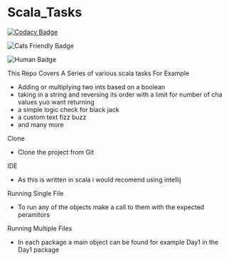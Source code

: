 # Scala_Tasks
[![Codacy Badge](https://api.codacy.com/project/badge/Grade/3530e6f9d13e4d0d85ed88d4bb5194f3)](https://app.codacy.com/app/JoshuaGomersall/Scala_Tasks?utm_source=github.com&utm_medium=referral&utm_content=JoshuaGomersall/Scala_Tasks&utm_campaign=Badge_Grade_Dashboard)

![Cats Friendly Badge](https://typelevel.org/cats/img/cats-badge-tiny.png) 

![Human Badge](https://octodex.github.com/images/filmtocats.png)

This Repo Covers A Series of various scala tasks For Example
* Adding or multiplying two ints based on a boolean 
* taking in a string and reversing its order with a limit for number of cha values yuo want returning 
* a simple logic check for black jack 
* a custom text fizz buzz 
* and many more

Clone 
* Clone the project from Git

IDE
* As this is written in scala i would recomend using intellij

Running Single File
* To run any of the objects make a call to them with the expected peramitors 

Running Multiple Files
* In each package a main object can be found for example Day1 in the Day1 package
